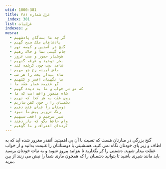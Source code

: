 ```yaml
---
utid: 1000-381
title: غزل شماره ۳۸۱
_index: 381
list: غزلیات
indexes: م
mesra:
  - گر چه ما بندگان پادشهیم
  - پادشاهان ملک صبح گهیم
  - گنج در آستین و کیسه تهی
  - جام گیتی نما و خاک رهیم
  - هوشیار حضور و مست غرور
  - بحر توحید و غرقه گنهیم
  - شاهد بخت چون کرشمه کند
  - ماش آیینه رخ چو مهیم
  - شاه بیدار بخت را هر شب
  - ما نگهبان افسر و کلهیم
  - گو غنیمت شمار همّت ما
  - که تو در خواب و ما به دیده گهیم
  - شاه منصور واقف است که ما
  - روی همّت به هر کجا که نهیم
  - دشمنان را ز خون کفن سازیم
  - دوستان را قبای فتح دهیم
  - رنگ تزویر پیش ما نبود
  - شیر سرخیم و افعی سیهیم
  - وام حافظ بگو که باز دهند
  - کرده‌ای اعتراف و ما گُوَهیم
---
```

گنج بزرگی در منارتان هست که تسبت با آن بی اهمیتید. آنقدر مغرور شده اید که به اطاف و زیر پای خودتان نگاه نمی کنید. همنشینی با دوستانتان را غنیمت بدانید و از خواب غفلت بیدار شوید. دشمنی را کر بگذارید تا بتوانید پیروز شوید و به نیات خودتان برسید باید مانند شیری باشید تا بتوانید دشمنان را که همچون ماری شما را نیش می زنند از بین ببرید.
